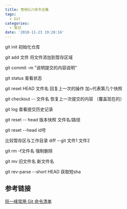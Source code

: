 ```yaml
---
title: 常用Git命令合集
tags:
  - Git
categories:
  - 笔记
date: '2018-11-23 19:28:16'
---
```


<Boxx/>

git init   初始化仓库

git add 文件   将文件添加到暂存区域

git commit -m "说明提交的内容说明"

git status  查看状态

git reset HEAD 文件名   回复上一次的操作 加~代表第几个快照

git checkout -- 文件名  恢复上一次提交的内容  （覆盖现在的）

git log 查看提交历史记录

git reset  -- head 版本快照  文件名/路径

git reset --head id号

比较暂存区与工作目录 diff --git 文件1 文件2

git rm  -f文件名  强制删除 

git mv 旧文件名  新文件名

git rev-parse --short HEAD 获取短sha

## 参考链接
[阮一峰常用 Git 命令清单](https://www.ruanyifeng.com/blog/2015/12/git-cheat-sheet.html "常用 Git 命令清单")
